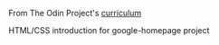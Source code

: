 From The Odin Project's [curriculum](http://www.theodinproject.com/courses/web-development-101/lessons/html-css)


HTML/CSS introduction for google-homepage project
